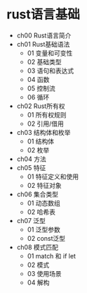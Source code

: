 # rust语言基础

- ch00 Rust语言简介
- ch01 Rust基础语法
  - 01 变量和可变性
  - 02 基础类型
  - 03 语句和表达式
  - 04 函数
  - 05 控制流
  - 06 循环
- ch02 Rust所有权
  - 01 所有权规则
  - 02 引用/借用
- ch03 结构体和枚举
  - 01 结构体
  - 02 枚举
- ch04 方法
- ch05 特征
  - 01 特征定义和使用
  - 02 特征对象
- ch06 集合类型
  - 01 动态数组
  - 02 哈希表
- ch07 泛型
  - 01 泛型参数
  - 02 const泛型
- ch08 模式匹配
  - 01 match 和 if let
  - 02 模式
  - 03 使用场景
  - 04 解构
